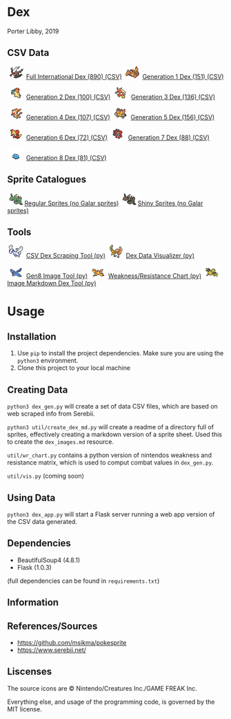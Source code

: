 # Dex
Porter Libby, 2019
## CSV Data
![img](static/regular/darkrai.png) [Full International Dex (890) (CSV)](data/all.csv)
![img](static/regular/charizard.png) [Generation 1 Dex (151) (CSV)](data/gen1.csv)

![img](static/regular/typhlosion.png) [Generation 2 Dex (100) (CSV)](data/gen2.csv)
![img](static/regular/blaziken.png) [Generation 3 Dex (136) (CSV)](data/gen3.csv)

![img](static/regular/infernape.png) [Generation 4 Dex (107) (CSV)](data/gen4.csv)
![img](static/regular/emboar.png) [Generation 5 Dex (156) (CSV)](data/gen5.csv)

![img](static/regular/delphox.png) [Generation 6 Dex (72) (CSV)](data/gen6.csv)
![img](static/regular/incineroar.png) [Generation 7 Dex (88) (CSV)](data/gen7.csv)

![img](static/shiny/ditto.png) [Generation 8 Dex (81) (CSV)](data/gen8.csv)

## Sprite Catalogues
![img](static/regular/rayquaza.png)[Regular Sprites (no Galar sprites)](normal_sprites.md) 
![img](static/shiny/rayquaza.png)[Shiny Sprites (no Galar sprites)](shiny_sprites.md) 

## Tools
![img](static/regular/lugia.png) [CSV Dex Scraping Tool (py)](tools/scrape_dex_csv.py)
![img](static/regular/ho-oh.png) [Dex Data Visualizer (py)](tools/vis_dex_data.py)

![img](static/regular/articuno.png) [Gen8 Image Tool (py)](tools/scrape_gen8_img.py)
![img](static/regular/moltres.png) [Weakness/Resistance Chart (py)](tools/scrape_gen8_img.py)
![img](static/regular/zapdos.png) [Image Markdown Dex Tool (py)](tools/scrape_gen8_img.py)

# Usage
## Installation 
1. Use `pip` to install the project dependencies. Make sure you are using the `python3` environment.
2. Clone this project to your local machine

## Creating Data
`python3 dex_gen.py` will create a set of data CSV files, which are based on web scraped info from Serebii.

`python3 util/create_dex_md.py` will create a readme of a directory full of sprites, effectively creating a markdown version of a sprite sheet. Used this to create the `dex_images.md` resource.

`util/wr_chart.py` contains a python version of nintendos weakness and resistance matrix, which is used to comput combat values in `dex_gen.py`.

`util/vis.py` (coming soon) 

## Using Data
`python3 dex_app.py` will start a Flask server running a web app version of the CSV data generated.


## Dependencies
- BeautifulSoup4 (4.8.1)
- Flask (1.0.3)
  
(full dependencies can be found in `requirements.txt`)

## Information

## References/Sources
- https://github.com/msikma/pokesprite
- https://www.serebii.net/

## Liscenses
The source icons are © Nintendo/Creatures Inc./GAME FREAK Inc.

Everything else, and usage of the programming code, is governed by the MIT license.
